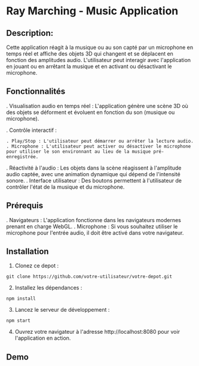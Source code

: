 # Ray Marching - Music Application

## Description: 

Cette application réagit à la musique ou au son capté par un microphone en temps réel et affiche des objets 3D qui changent et se déplacent en fonction des amplitudes audio. L'utilisateur peut interagir avec l'application en jouant ou en arrêtant la musique et en activant ou désactivant le microphone.

## Fonctionnalités 

. Visualisation audio en temps réel : L'application génère une scène 3D où des objets se déforment et évoluent en fonction du son (musique ou microphone).

. Contrôle interactif :

    . Play/Stop : L'utilisateur peut démarrer ou arrêter la lecture audio.
    . Microphone : L'utilisateur peut activer ou désactiver le microphone pour utiliser le son environnant au lieu de la musique pré-enregistrée.

. Réactivité à l'audio : Les objets dans la scène réagissent à l'amplitude audio captée, avec une animation dynamique qui dépend de l'intensité sonore.
. Interface utilisateur : Des boutons permettent à l'utilisateur de contrôler l'état de la musique et du microphone.

## Prérequis

. Navigateurs : L'application fonctionne dans les navigateurs modernes prenant en charge WebGL.
. Microphone : Si vous souhaitez utiliser le microphone pour l'entrée audio, il doit être activé dans votre navigateur.

## Installation

1. Clonez ce depot :

```
git clone https://github.com/votre-utilisateur/votre-depot.git
```

2. Installez les dépendances :

```
npm install
```

3. Lancez le serveur de développement :

```
npm start
```

4. Ouvrez votre navigateur à l'adresse http://localhost:8080 pour voir l'application en action.

## Demo


